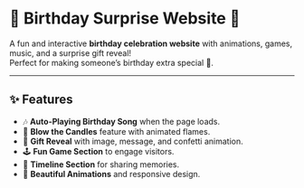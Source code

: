 # 🎉 Birthday Surprise Website 🎂

A fun and interactive **birthday celebration website** with animations, games, music, and a surprise gift reveal!  
Perfect for making someone’s birthday extra special 💖.

---

## ✨ Features

- 🎶 **Auto-Playing Birthday Song** when the page loads.  
- 🎂 **Blow the Candles** feature with animated flames.  
- 🎁 **Gift Reveal** with image, message, and confetti animation.  
- 🕹 **Fun Game Section** to engage visitors.  
- 📜 **Timeline Section** for sharing memories.  
- 💖 **Beautiful Animations** and responsive design.
